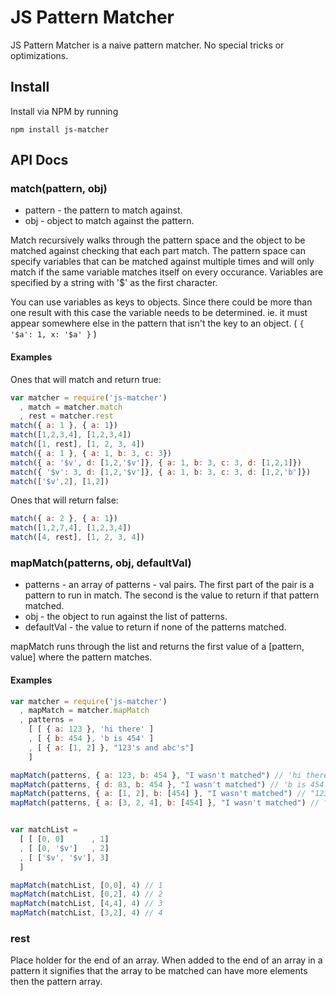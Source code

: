 JS Pattern Matcher
==================

JS Pattern Matcher is a naive pattern matcher. No special tricks or optimizations.

## Install

Install via NPM by running

`npm install js-matcher`

## API Docs


### match(pattern, obj)

* pattern - the pattern to match against.
* obj - object to match against the pattern.

Match recursively walks through the pattern space and the object to be matched against checking that each part match.  The pattern space can specify variables that can be matched against multiple times and will only match if the same variable matches itself on every occurance. Variables are specified by a string with '$' as the first character.

You can use variables as keys to objects.  Since there could be more than one result with this case the variable needs to be determined. ie. it must appear somewhere else in the pattern that isn't the key to an object.  ( `{ '$a': 1, x: '$a' }` )

#### Examples

Ones that will match and return true:

```javascript
var matcher = require('js-matcher')
  , match = matcher.match
  , rest = matcher.rest
match({ a: 1 }, { a: 1})
match([1,2,3,4], [1,2,3,4])
match([1, rest], [1, 2, 3, 4])
match({ a: 1 }, { a: 1, b: 3, c: 3})
match({ a: '$v', d: [1,2,'$v']}, { a: 1, b: 3, c: 3, d: [1,2,1]})
match({ '$v': 3, d: [1,2,'$v']}, { a: 1, b: 3, c: 3, d: [1,2,'b']})
match(['$v',2], [1,2])
```

Ones that will return false:

```javascript
match({ a: 2 }, { a: 1})
match([1,2,7,4], [1,2,3,4])
match([4, rest], [1, 2, 3, 4])
```

### mapMatch(patterns, obj, defaultVal)

* patterns - an array of patterns - val pairs. The first part of the pair is a pattern to run in match.  The second is the value to return if that pattern matched.
* obj - the object to run against the list of patterns.
* defaultVal - the value to return if none of the patterns matched.

mapMatch runs through the list and returns the first value of a [pattern, value] where the pattern matches.

#### Examples

```javascript
var matcher = require('js-matcher')
  , mapMatch = matcher.mapMatch
  , patterns =
    [ [ { a: 123 }, 'hi there' ]
    , [ { b: 454 }, 'b is 454' ]
    , [ { a: [1, 2] }, "123's and abc's"]
    ]

mapMatch(patterns, { a: 123, b: 454 }, "I wasn't matched") // 'hi there'
mapMatch(patterns, { d: 83, b: 454 }, "I wasn't matched") // 'b is 454'
mapMatch(patterns, { a: [1, 2], b: [454] }, "I wasn't matched") // "123's and abc's"
mapMatch(patterns, { a: [3, 2, 4], b: [454] }, "I wasn't matched") // "I wasn't matched"


var matchList =
  [ [ [0, 0]      , 1]
  , [ [0, '$v']   , 2]
  , [ ['$v', '$v'], 3]
  ]

mapMatch(matchList, [0,0], 4) // 1
mapMatch(matchList, [0,2], 4) // 2
mapMatch(matchList, [4,4], 4) // 3
mapMatch(matchList, [3,2], 4) // 4
```

### rest

Place holder for the end of an array.  When added to the end of an array in a pattern it signifies that the array to be matched can have more elements then the pattern array.


